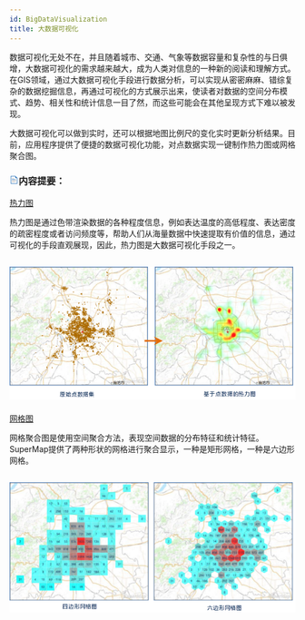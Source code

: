 ```yaml
---
id: BigDataVisualization
title: 大数据可视化
---
```

数据可视化无处不在，并且随着城市、交通、气象等数据容量和复杂性的与日俱增，大数据可视化的需求越来越大，成为人类对信息的一种新的阅读和理解方式。在GIS领域，通过大数据可视化手段进行数据分析，可以实现从密密麻麻、错综复杂的数据挖掘信息，再通过可视化的方式展示出来，使读者对数据的空间分布模式、趋势、相关性和统计信息一目了然，而这些可能会在其他呈现方式下难以被发现。

大数据可视化可以做到实时，还可以根据地图比例尺的变化实时更新分析结果。目前，应用程序提供了便捷的数据可视化功能，对点数据实现一键制作热力图或网格聚合图。

### ![](../img/read.gif)内容提要：


[热力图](../BigdataVisualization/AggregationMap/HeatMap)

热力图是通过色带渲染数据的各种程度信息，例如表达温度的高低程度、表达密度的疏密程度或者访问频度等，帮助人们从海量数据中快速提取有价值的信息，通过可视化的手段直观展现，因此，热力图是大数据可视化手段之一。

![](img/Heatmap.png)  
---  
  

[网格图](../BigdataVisualization/AggregationMap/GridAggregationMap)

网格聚合图是使用空间聚合方法，表现空间数据的分布特征和统计特征。SuperMap提供了两种形状的网格进行聚合显示，一种是矩形网格，一种是六边形网格。

![](img/GridAggregationMap.png)  
---  


